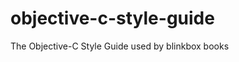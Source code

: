 objective-c-style-guide
=======================

The Objective-C Style Guide used by blinkbox books

